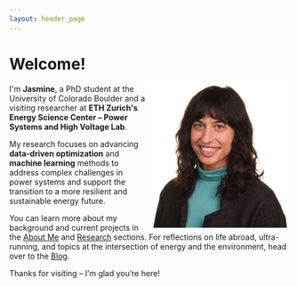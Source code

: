 ```yaml
---
layout: header_page
---
```



# Welcome!

<img src="assets/images/profile.png" alt="Descriptive text" style="float: right; width: 258px;">

I'm **Jasmine**, a PhD student at the University of Colorado Boulder and a visiting researcher at **ETH Zurich's Energy Science Center – Power Systems and High Voltage Lab**.  

My research focuses on advancing **data-driven optimization** and **machine learning** methods to address complex challenges in power systems and support the transition to a more resilient and sustainable energy future.

You can learn more about my background and current projects in the [About Me](#) and [Research](#) sections.
For reflections on life abroad, ultra-running, and topics at the intersection of energy and the environment, head over to the [Blog](#).

Thanks for visiting – I’m glad you’re here!
